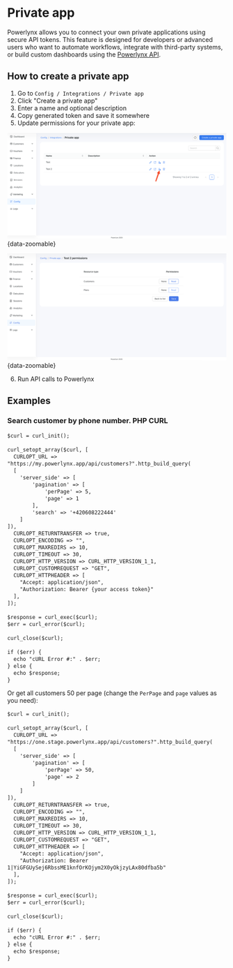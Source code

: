 # Private app

Powerlynx allows you to connect your own private applications using secure API tokens. This feature is designed for developers or advanced users who want to automate workflows, integrate with third-party systems, or build custom dashboards using the [Powerlynx API](https://api-doc.powerlynx.app/).

## How to create a private app
1. Go to `Config / Integrations / Private app`
2. Click "Create a private app"
3. Enter a name and optional description
4. Copy generated token and save it somewhere
5. Update permissions for your private app:

![Private app permissions](images/private_app_1.png){data-zoomable}

![Private app permissions enable](images/private_app_2.png){data-zoomable}

6. Run API calls to Powerlynx


## Examples

### Search customer by phone number. PHP CURL

```
$curl = curl_init();

curl_setopt_array($curl, [
  CURLOPT_URL => "https://my.powerlynx.app/api/customers?".http_build_query(
  [
    'server_side' => [
        'pagination' => [
            'perPage' => 5,
            'page' => 1
        ],
        'search' => '+420608222444'
    ]
]),
  CURLOPT_RETURNTRANSFER => true,
  CURLOPT_ENCODING => "",
  CURLOPT_MAXREDIRS => 10,
  CURLOPT_TIMEOUT => 30,
  CURLOPT_HTTP_VERSION => CURL_HTTP_VERSION_1_1,
  CURLOPT_CUSTOMREQUEST => "GET",
  CURLOPT_HTTPHEADER => [
    "Accept: application/json",
    "Authorization: Bearer {your access token}"
  ],
]);

$response = curl_exec($curl);
$err = curl_error($curl);

curl_close($curl);

if ($err) {
  echo "cURL Error #:" . $err;
} else {
  echo $response;
}
```

Or get all customers 50 per page (change the `PerPage` and `page` values as you need):

```
$curl = curl_init();

curl_setopt_array($curl, [
  CURLOPT_URL => "https://one.stage.powerlynx.app/api/customers?".http_build_query(
  [
    'server_side' => [
        'pagination' => [
            'perPage' => 50,
            'page' => 2
        ]
    ]
]),
  CURLOPT_RETURNTRANSFER => true,
  CURLOPT_ENCODING => "",
  CURLOPT_MAXREDIRS => 10,
  CURLOPT_TIMEOUT => 30,
  CURLOPT_HTTP_VERSION => CURL_HTTP_VERSION_1_1,
  CURLOPT_CUSTOMREQUEST => "GET",
  CURLOPT_HTTPHEADER => [
    "Accept: application/json",
    "Authorization: Bearer 1|YiGFGUySej6RbssME1knfOrKOjym2X0yOkjzyLAx80dfba5b"
  ],
]);

$response = curl_exec($curl);
$err = curl_error($curl);

curl_close($curl);

if ($err) {
  echo "cURL Error #:" . $err;
} else {
  echo $response;
}
```